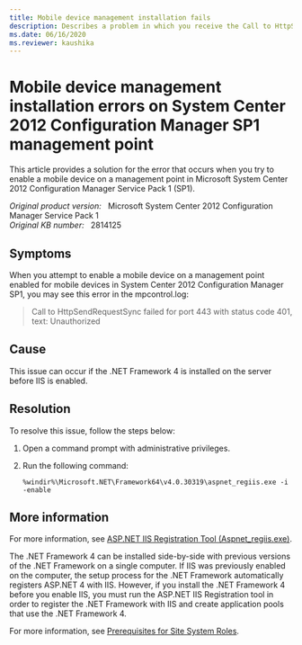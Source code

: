 ```yaml
---
title: Mobile device management installation fails
description: Describes a problem in which you receive the Call to HttpSendRequestSync failed for port 443 with status code 401 error when trying to enable a mobile device on a management point.
ms.date: 06/16/2020
ms.reviewer: kaushika
---
```

# Mobile device management installation errors on System Center 2012 Configuration Manager SP1 management point

This article provides a solution for the error that occurs when you try to enable a mobile device on a management point in Microsoft System Center 2012 Configuration Manager Service Pack 1 (SP1).

_Original product version:_ &nbsp; Microsoft System Center 2012 Configuration Manager Service Pack 1  
_Original KB number:_ &nbsp; 2814125

## Symptoms

When you attempt to enable a mobile device on a management point enabled for mobile devices in System Center 2012 Configuration Manager SP1, you may see this error in the mpcontrol.log:

> Call to HttpSendRequestSync failed for port 443 with status code 401, text: Unauthorized

## Cause

This issue can occur if the .NET Framework 4 is installed on the server before IIS is enabled.

## Resolution

To resolve this issue, follow the steps below:

1. Open a command prompt with administrative privileges.
2. Run the following command:

   ```console
   %windir%\Microsoft.NET\Framework64\v4.0.30319\aspnet_regiis.exe -i -enable
   ```

## More information

For more information, see [ASP.NET IIS Registration Tool (Aspnet_regiis.exe)](/previous-versions/k6h9cz8h(v=vs.100)).

The .NET Framework 4 can be installed side-by-side with previous versions of the .NET Framework on a single computer. If IIS was previously enabled on the computer, the setup process for the .NET Framework automatically registers ASP.NET 4 with IIS. However, if you install the .NET Framework 4 before you enable IIS, you must run the ASP.NET IIS Registration tool in order to register the .NET Framework with IIS and create application pools that use the .NET Framework 4.

For more information, see [Prerequisites for Site System Roles](/previous-versions/system-center/system-center-2012-R2/gg682077(v=technet.10)?redirectedfrom=MSDN#prerequisites-for-site-system-roles).
